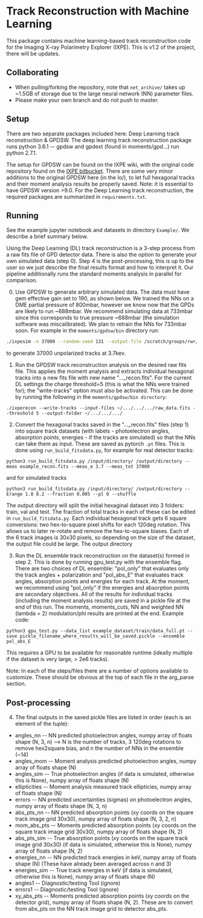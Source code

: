 # Track Reconstruction with Machine Learning

This package contains machine learning-based track reconstruction code for the Imaging X-ray Polarimetry Explorer (IXPE). This is v1.2 of the project, there will be updates.

## Collaborating
* When pulling/forking the repository, note that `net_archive/` takes up ~1.5GB of storage due to the large neural network (NN) parameter files.
* Please make your own branch and do not push to master.

## Setup

There are two separate packages included here: Deep Learning track reconstruction & GPDSW.
The deep learning track reconstruction package runs python 3.6.1 -- gpdsw and gpdext (found in moments/gpd...) run python 2.7.1.

The setup for GPDSW can be found on the IXPE wiki, with the original code repository found on the [IXPE bitbucket](https://bitbucket.org/ixpesw/workspace/projects/IGS). There are some very minor additions to the original GPDSW here (in the Io/), to let full hexagonal tracks and their moment analysis results be properly saved. Note: it is essential to have GPDSW version >9.0.
For the Deep Learning track reconstruction, the required packages are summarized in ```requirements.txt```.

## Running

See the example jupyter notebook and datasets in directory ```Example/```. We describe a brief summary below.

Using the Deep Learning (DL) track reconstruction is a 3-step process from a raw fits file of GPD detector data. There is also the option to generate your own simulated data (step 0). Step 4 is the post-processing, this is up to the user so we just describe the final results format and how to interpret it.
Our pipeline additionally runs the standard moments analysis in parallel for comparison. 

0. Use GPDSW to generate arbitrary simulated data. The data must have gem effective gain set to 190, as shown below. We trained the NNs on a DME partial pressure of 800mbar, however we know now that the GPDs are likely to run ~688mbar. We recommend simulating data at 733mbar since this corresponds to true pressure ~688mbar (the simulation software was miscalibrated). We plan to retrain the NNs for 733mbar soon.
For example in the `moments/gpdsw/bin` directory run:
```bash
./ixpesim -n 37000 --random-seed 131 --output-file /scratch/groups/rwr/alpv95/data/gen4_test/gen4_3p7_unpol.fits --log-file /scratch/groups/rwr/alpv95/data/gen4_test/gen4_3p7_unpol.log --src-energy 3.7 --src-polarized 0 --src-pol-angle 90 --gem-eff-gain 190 --dme-pressure 733
```
to generate 37000 unpolarized tracks at 3.7kev. 


1. Run the GPDSW track reconstruction analysis on the desired raw fits file. This applies the moment analysis and extracts
individual hexagonal tracks into a new fits file with new name "..._recon.fits". For the current DL settings the charge threshold=5 (this is what the NNs were trained for); the "write-tracks" option must also be activated. This can be done by running the following in the `moments/gpdsw/bin directory`:
```
./ixperecon --write-tracks --input-files ~/.../.../.../raw_data.fits --threshold 5 --output-folder ~/.../.../.../
```

2. Convert the hexagonal tracks saved in the "..._recon.fits" files (step 1) into square track datasets (with labels - photoelectron angles, absorption points, energies - if the tracks are simulated) so that the NNs can take them as input. These
are saved as pytorch `.pt` files. This is done using `run_build_fitsdata.py`, for example for real detector tracks:
```
python3 run_build_fitsdata.py /input/directory/ /output/directory --meas example_recon.fits --meas_e 3.7 --meas_tot 37000
```
and for simulated tracks
```
python3 run_build_fitsdata.py /input/directory/ /output/directory --Erange 1.8 8.2 --fraction 0.005 --pl 0 --shuffle
```
The output directory will split the initial hexaginal dataset into 3 folders: train, val and test. The fraction of total tracks in each of these can be edited in `run_build_fitsdata.py`.
Each individual hexagonal track gets 6 square conversions: two hex-to-square pixel shifts for each 120deg rotation. This allows us to later re-rotate and remove the hex-to-square biases. Each of the 6 track images is 30x30 pixels, so depending on the size of the dataset, the output file could be large. The output directory 

3. Run the DL ensemble track reconstruction on the dataset(s) formed in step 2. This is done by running gpu_test.py with the ensemble flag. There are two choices of DL ensemble: "pol_only" that evaluates only the track angles + polarization and "pol_abs_E" that evaluates track angles, absorption points and energies for each track. At the moment, we recommend using "pol_only" if the energies and absorption points are secondary objectives.
All of the results for individual tracks (including the moment analysis results) are saved in a pickle file at the end of this run. The moments, moments_cuts, NN and weighted NN (lambda = 2) modulation/phi results are printed at the end. Example code:
```
python3 gpu_test.py --data_list example_dataset/train/data_full.pt --save pickle_filename_where_results_will_be_saved.pickle --ensemble pol_abs_E
```
This requires a GPU to be available for reasonable runtime (ideally multiple if the dataset is very large, > 2e6 tracks).

Note: In each of the steps/files there are a number of options available to customize. These should be obvious at the top of each file in the arg_parse section.

## Post-processing

4. The final outputs in the saved pickle files are listed in order (each is an element of the tuple):

* angles_nn -- NN predicted photoelectron angles, numpy array of floats shape (N, 3, n) --> N is the number of tracks, 3 120deg rotations to remove hex2square bias, and n the number of NNs in the ensemble (~14)
* angles_mom -- Moment analysis predicted photoelectron angles, numpy array of floats shape (N) 
* angles_sim -- True photoelectron angles (if data is simulated, otherwise this is None), numpy array of floats shape (N) 
* ellipticities -- Moment analysis measured track ellipticies, numpy array of floats shape (N) 
* errors -- NN predicted uncertainties (sigmas) on photoelectron angles, numpy array of floats shape (N, 3, n)
* abs_pts_nn -- NN predicted absorption points (xy coords on the square track image grid 30x30), numpy array of floats shape (N, 3, 2, n)
* mom_abs_pts -- Moments predicted absorption points (xy coords on the square track image grid 30x30), numpy array of floats shape (N, 2)
* abs_pts_sim -- True absorption points (xy coords on the square track image grid 30x30) (if data is simulated, otherwise this is None), numpy array of floats shape (N, 2)
* energies_nn -- NN predicted track energies in keV, numpy array of floats shape (N) (These have already been averaged across n and 3)
* energies_sim -- True track energies in keV (if data is simulated, otherwise this is None), numpy array of floats shape (N)
* angles1 -- Diagnostic/testing Tool (ignore)
* errors1 -- Diagnostic/testing Tool (ignore)
* xy_abs_pts -- Moments predicted absorption points (xy coords on the detector grid), numpy array of floats shape (N, 2). These are to convert from abs_pts on the NN track image grid to detector abs_pts.




